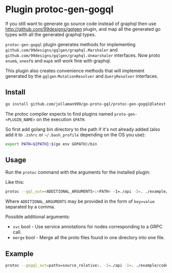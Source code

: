 # Plugin protoc-gen-gogql

If you still want to generate go source code instead of graphql then use
http://github.com/99designs/gqlgen plugin, and map all the generated go types with all the generated graphql types.

`protoc-gen-gogql` plugin generates methods for implementing
`github.com/99designs/gqlgen/graphql.Marshaler` and `github.com/99designs/gqlgen/graphql.Unmarshaler` interfaces. Now proto `enum`s, `oneof`s and `map`s will work fine with graphql.

This plugin also creates convenience methods that will implement generated by the `gqlgen` `MutationResolver` and `QueryResolver` interfaces.

## Install

```sh
go install github.com/jollaman999/go-proto-gql/protoc-gen-gogql@latest
```

The protoc compiler expects to find plugins named `proto-gen-<PLUGIN_NAME>` on the execution `$PATH`. 

So first add golang bin directory to the path if it's not already added (also add it to `.zshrc` or `~/.bash_profile` depending on the OS you use):

```sh
export PATH=${PATH}:$(go env GOPATH)/bin
```

## Usage
Run the `protoc` command with the arguments for the installed plugin:

Like this:

```sh
protoc --gql_out=<ADDITIONAL_ARGUMENTS>:<PATH> -I=./api -I=. ./example/codegen/api/pb/*.proto
```

Where `ADDITIONAL_ARGUMENTS` may be provided in the form of `key=value` separated by a comma.

Possible additional arguments:
- `svc` bool - Use service annotations for nodes corresponding to a GRPC call.
- `merge` bool - Merge all the proto files found in one directory into one file.

## Example
```sh
protoc --gogql_out=paths=source_relative:. -I=./api -I=. ./example/codegen/api/pb/*.proto
```
